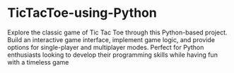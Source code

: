 # TicTacToe-using-Python
Explore the classic game of Tic Tac Toe through this Python-based project. Build an interactive game interface, implement game logic, and provide options for single-player and multiplayer modes. Perfect for Python enthusiasts looking to develop their programming skills while having fun with a timeless game

